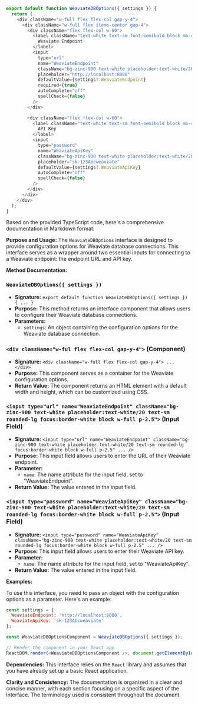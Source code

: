 ```javascript
export default function WeaviateDBOptions({ settings }) {
  return (
    <div className="w-full flex flex-col gap-y-4">
      <div className="w-full flex items-center gap-4">
        <div className="flex flex-col w-60">
          <label className="text-white text-sm font-semibold block mb-4">
            Weaviate Endpoint
          </label>
          <input
            type="url"
            name="WeaviateEndpoint"
            className="bg-zinc-900 text-white placeholder:text-white/20 text-sm rounded-lg focus:border-white block w-full p-2.5"
            placeholder="http://localhost:8080"
            defaultValue={settings?.WeaviateEndpoint}
            required={true}
            autoComplete="off"
            spellCheck={false}
          />
        </div>

        <div className="flex flex-col w-60">
          <label className="text-white text-sm font-semibold block mb-4">
            API Key
          </label>
          <input
            type="password"
            name="WeaviateApiKey"
            className="bg-zinc-900 text-white placeholder:text-white/20 text-sm rounded-lg focus:border-white block w-full p-2.5"
            placeholder="sk-123Abcweaviate"
            defaultValue={settings?.WeaviateApiKey}
            autoComplete="off"
            spellCheck={false}
          />
        </div>
      </div>
    </div>
  );
}

```
Based on the provided TypeScript code, here's a comprehensive documentation in Markdown format:

**Purpose and Usage:**
The `WeaviateDBOptions` interface is designed to provide configuration options for Weaviate database connections. This interface serves as a wrapper around two essential inputs for connecting to a Weaviate endpoint: the endpoint URL and API key.

**Method Documentation:**

### `WeaviateDBOptions({ settings })`

* **Signature:** `export default function WeaviateDBOptions({ settings }) { ... }`
* **Purpose:** This method returns an interface component that allows users to configure their Weaviate database connections.
* **Parameters:**
	+ `settings`: An object containing the configuration options for the Weaviate database connection.

### `<div className="w-ful flex flex-col gap-y-4">` (Component)

* **Signature:** `<div className="w-full flex flex-col gap-y-4"> ... </div>`
* **Purpose:** This component serves as a container for the Weaviate configuration options.
* **Return Value:** The component returns an HTML element with a default width and height, which can be customized using CSS.

### `<input type="url" name="WeaviateEndpoint" className="bg-zinc-900 text-white placeholder:text-white/20 text-sm rounded-lg focus:border-white block w-full p-2.5">` (Input Field)

* **Signature:** `<input type="url" name="WeaviateEndpoint" className="bg-zinc-900 text-white placeholder:text-white/20 text-sm rounded-lg focus:border-white block w-full p-2.5" ... />`
* **Purpose:** This input field allows users to enter the URL of their Weaviate endpoint.
* **Parameter:**
	+ `name`: The name attribute for the input field, set to "WeaviateEndpoint".
* **Return Value:** The value entered in the input field.

### `<input type="password" name="WeaviateApiKey" className="bg-zinc-900 text-white placeholder:text-white/20 text-sm rounded-lg focus:border-white block w-full p-2.5">` (Input Field)

* **Signature:** `<input type="password" name="WeaviateApiKey" className="bg-zinc-900 text-white placeholder:text-white/20 text-sm rounded-lg focus:border-white block w-full p-2.5" ... />`
* **Purpose:** This input field allows users to enter their Weaviate API key.
* **Parameter:**
	+ `name`: The name attribute for the input field, set to "WeaviateApiKey".
* **Return Value:** The value entered in the input field.

**Examples:**

To use this interface, you need to pass an object with the configuration options as a parameter. Here's an example:
```javascript
const settings = {
  WeaviateEndpoint: 'http://localhost:8080',
  WeaviateApiKey: 'sk-123Abcweaviate'
};

const WeaviateDBOptionsComponent = WeaviateDBOptions({ settings });

// Render the component in your React app
ReactDOM.render(<WeaviateDBOptionsComponent />, document.getElementById('root'));
```
**Dependencies:** This interface relies on the `React` library and assumes that you have already set up a basic React application.

**Clarity and Consistency:** The documentation is organized in a clear and concise manner, with each section focusing on a specific aspect of the interface. The terminology used is consistent throughout the document.